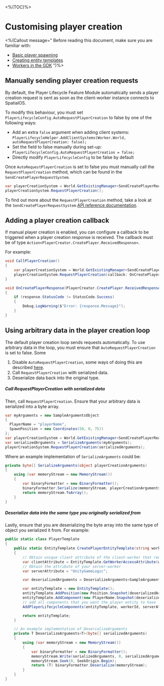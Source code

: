 <%(TOC)%>
# Customising player creation

<%(Callout message="
Before reading this document, make sure you are familiar with:

  * [Basic player spawning]({{urlRoot}}/modules/player-lifecycle/basic-player-creation)
  * [Creating entity templates]({{urlRoot}}/reference/concepts/entity-templates)
  * [Workers in the GDK]({{urlRoot}}/reference/concepts/worker)
")%>

## Manually sending player creation requests

By default, the Player Lifecycle Feature Module automatically sends a player creation request is sent as soon as the client-worker instance connects to SpatialOS.

To modify this behaviour, you must set `PlayerLifecycleConfig.AutoRequestPlayerCreation` to false by one of the following ways:

* Add an extra `false` argument when adding client systems: `PlayerLifecycleHelper.AddClientSystems(Worker.World, autoRequestPlayerCreation: false);`
* Set the field to false manually during set-up: `PlayerLifecycleConfig.AutoRequestPlayerCreation = false;`
* Directly modify `PlayerLifecycleConfig` to be false by default

Once `AutoRequestPlayerCreation` is set to false you must manually call the `RequestPlayerCreation` method, which can be found in the `SendCreatePlayerRequestSystem`.

```csharp
var playerCreationSystem = World.GetExistingManager<SendCreatePlayerRequestSystem>();
playerCreationSystem.RequestPlayerCreation();
```

To find out more about the `RequestPlayerCreation` method, take a look at the `SendCreatePlayerRequestSystem` [API reference documentation]({{urlRoot}}/api/player-lifecycle/send-create-player-request-system#methods).

## Adding a player creation callback

If manual player creation is enabled, you can configure a callback to be triggered when a player creation response is received. The callback must be of type `Action<PlayerCreator.CreatePlayer.ReceivedResponse>`.

For example:

```csharp
void CallPlayerCreation()
{
    var playerCreationSystem = World.GetExistingManager<SendCreatePlayerRequestSystem>();
    playerCreationSystem.RequestPlayerCreation(callback: OnCreatePlayerResponse);
}

void OnCreatePlayerResponse(PlayerCreator.CreatePlayer.ReceivedResponse response)
{
    if (response.StatusCode != StatusCode.Success)
    {
        Debug.LogWarning($"Error: {response.Message}");
    }
}
```

## Using arbitrary data in the player creation loop

The default player creation loop sends requests automatically. To use arbitrary data in the loop, you must ensure that `AutoRequestPlayerCreation` is set to false. Some

1. Disable `AutoRequestPlayerCreation`, some ways of doing this are described [here](#manually-sending-player-creation-requests).
1. Call `RequestPlayerCreation` with serialized data.
2. Deserialize data back into the original type.

##### Call RequestPlayerCreation with serialized data

Then, call `RequestPlayerCreation`. Ensure that your arbitrary data is serialized into a byte array.

```csharp
var myArguments = new SampleArgumentsObject
{
  PlayerName = "playerName",
  SpawnPosition = new Coordinates(50, 0, 75))
};
var playerCreationSystem = World.GetExistingManager<SendCreatePlayerRequestSystem>();
var serializedArguments = SerializeArguments(myArguments);
playerCreationSystem.RequestPlayerCreation(serializedArguments);
```

Where an example implementation of `SerializeArguments` could be:

```csharp
private byte[] SerializeArguments(object playerCreationArguments)
{
    using (var memoryStream = new MemoryStream())
    {
        var binaryFormatter = new BinaryFormatter();
        binaryFormatter.Serialize(memoryStream, playerCreationArguments);
        return memoryStream.ToArray();
    }
}
```

##### Deserialize data into the same type you originally serialized from

Lastly, ensure that you are deserializing the byte array into the same type of object you serialized it from. For example:

```csharp
public static class PlayerTemplate
{
    public static EntityTemplate CreatePlayerEntityTemplate(string workerId, byte[] playerCreationArguments)
    {
        // Obtain unique client attribute of the client-worker that requested the player entity
        var clientAttribute = EntityTemplate.GetWorkerAccessAttribute(workerId);
        // Obtain the attribute of your server-worker
        var serverAttribute = "UnityGameLogic";

        var deserializedArguments = DeserializeArguments<SampleArgumentsObject>(playerCreationArguments);

        var entityTemplate = new EntityTemplate();
        entityTemplate.AddPosition(new Position.Snapshot(deserializedArguments.SpawnPosition), serverAttribute);
        entityTemplate.AddComponent(new PlayerName.Snapshot(deserializedArguments.PlayerName), serverAttribute);
        // add all components that you want the player entity to have
        AddPlayerLifecycleComponents(entityTemplate, workerId, serverAttribute);

        return entityTemplate;
    }

    // An example implementation of DeserializeArguments
    private T DeserializeArguments<T>(byte[] serializedArguments)
    {
        using (var memoryStream = new MemoryStream())
        {
            var binaryFormatter = new BinaryFormatter();
            memoryStream.Write(serializedArguments, 0, serializedArguments.Length);
            memoryStream.Seek(0, SeekOrigin.Begin);
            return (T) binaryFormatter.Deserialize(memoryStream);
        }
    }
}
```
